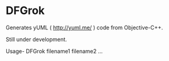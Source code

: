 DFGrok
=========

Generates yUML ( http://yuml.me/ ) code from Objective-C++. 

Still under development. 

Usage- 
DFGrok filename1 filename2 ...
